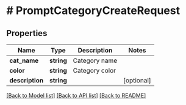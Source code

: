 # # PromptCategoryCreateRequest

## Properties

Name | Type | Description | Notes
------------ | ------------- | ------------- | -------------
**cat_name** | **string** | Category name |
**color** | **string** | Category color |
**description** | **string** |  | [optional]

[[Back to Model list]](../../README.md#models) [[Back to API list]](../../README.md#endpoints) [[Back to README]](../../README.md)
